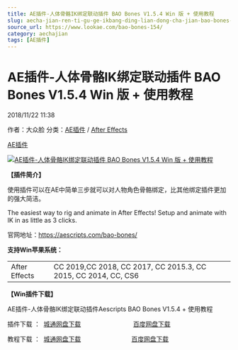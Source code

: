 ```yaml
---
title: AE插件-人体骨骼IK绑定联动插件 BAO Bones V1.5.4 Win 版 + 使用教程
slug: aecha-jian-ren-ti-gu-ge-ikbang-ding-lian-dong-cha-jian-bao-bones-v1-5-4-win-ban-shi-yong-jiao-cheng
source_url: https://www.lookae.com/bao-bones-154/
category: aechajian
tags: [AE插件]
---
```

# AE插件-人体骨骼IK绑定联动插件 BAO Bones V1.5.4 Win 版 + 使用教程

2018/11/22 11:38

作者：大众脸
分类：[AE插件](https://www.lookae.com/after-effects/aechajian/) / [After Effects](https://www.lookae.com/after-effects/)

[AE插件](https://www.lookae.com/tag/ae%e6%8f%92%e4%bb%b6/)

[![AE插件-人体骨骼IK绑定联动插件 BAO Bones V1.5.4 Win 版 + 使用教程 ](https://www.lookae.com/wp-content/uploads/2017/12/BAO-Bones.jpg "AE插件-人体骨骼IK绑定联动插件 BAO Bones V1.5.4 Win 版 + 使用教程 -LookAE.com")](https://www.lookae.com/wp-content/uploads/2017/12/BAO-Bones.jpg)

**【插件简介】**

使用插件可以在AE中简单三步就可以对人物角色骨骼绑定，比其他绑定插件更加的强大简洁。

The easiest way to rig and animate in After Effects! Setup and animate with IK in as little as 3 clicks.

官网地址：https://aescripts.com/bao-bones/

**支持Win苹果系统：**

|  |  |
| --- | --- |
| After Effects | CC 2019,CC 2018, CC 2017, CC 2015.3, CC 2015, CC 2014, CC, CS6 |

**【Win插件下载】**

AE插件-人体骨骼IK绑定联动插件Aescripts BAO Bones V1.5.4 + 使用教程

插件下载 ：  [城通网盘下载](https://lookae.ctfile.com/fs/680462-321312384)                              [百度网盘下载](https://pan.baidu.com/s/1A3oN0WI410mepsatYP1Yqg)

教程下载 ：  [城通网盘下载](https://lookae.ctfile.com/fs/680462-231219493)                             [百度网盘下载](https://pan.baidu.com/s/1hr822US)
